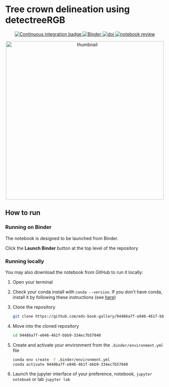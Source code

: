 # Tree crown delineation using detectreeRGB

<p align="center">
    <a href="https://github.com/eds-book/94486a7f-e046-461f-bbb9-334ec7b57040/actions/workflows/monthly-build.yaml/badge.svg">
        <img alt="Continuous integration badge" src="https://github.com/eds-book/94486a7f-e046-461f-bbb9-334ec7b57040/actions/workflows/monthly-build.yaml/badge.svg">
    </a>
    <a href="http://mybinder.org/v2/gh/eds-book/94486a7f-e046-461f-bbb9-334ec7b57040/main?labpath=notebook.ipynb">
        <img alt="Binder" src="https://mybinder.org/badge_logo.svg">
    </a>
    <a href="https://doi.org/10.5281/zenodo.8311271">
        <img alt="doi" src="https://zenodo.org/badge/493595755.svg">
    </a>
    <a href="https://github.com/alan-turing-institute/environmental-ds-book/pull/4">
        <img alt="notebook review" src="https://img.shields.io/badge/view-review-purple">
    </a>
</p>

<p align="center">
<img src="images/thumbnail.png" alt="thumbnail" width="500"/>
</p>

## How to run

### Running on Binder
The notebook is designed to be launched from Binder. 

Click the **Launch Binder** button at the top level of the repository

### Running locally
You may also download the notebook from GitHub to run it locally:
1. Open your terminal

2. Check your conda install with `conda --version`. If you don't have conda, install it by following these instructions (see [here](https://docs.conda.io/en/latest/miniconda.html))

3. Clone the repository
    ```bash
    git clone https://github.com/eds-book-gallery/94486a7f-e046-461f-bbb9-334ec7b57040.git
    ```

4. Move into the cloned repository
    ```bash
    cd 94486a7f-e046-461f-bbb9-334ec7b57040
    ```

5. Create and activate your environment from the `.binder/environment.yml` file
    ```bash
    conda env create -f .binder/environment.yml
    conda activate 94486a7f-e046-461f-bbb9-334ec7b57040
    ```  

6. Launch the jupyter interface of your preference, notebook, `jupyter notebook` or lab `jupyter lab`